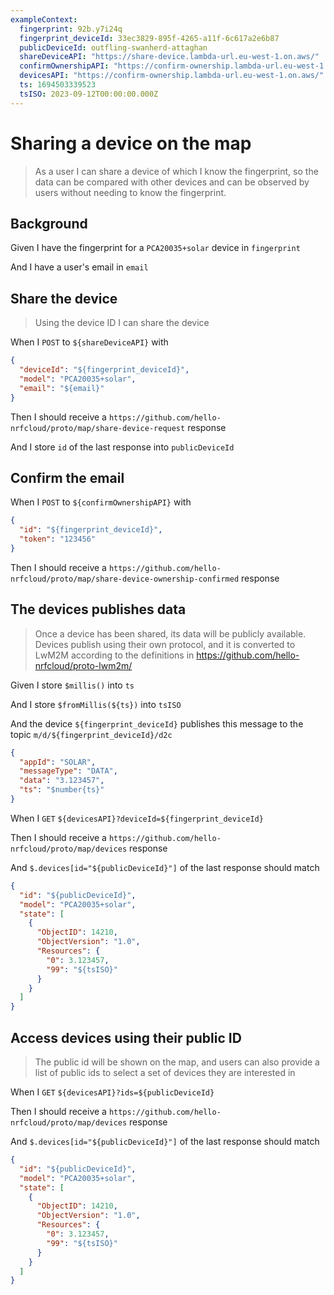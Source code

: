 ```yaml
---
exampleContext:
  fingerprint: 92b.y7i24q
  fingerprint_deviceId: 33ec3829-895f-4265-a11f-6c617a2e6b87
  publicDeviceId: outfling-swanherd-attaghan
  shareDeviceAPI: "https://share-device.lambda-url.eu-west-1.on.aws/"
  confirmOwnershipAPI: "https://confirm-ownership.lambda-url.eu-west-1.on.aws/"
  devicesAPI: "https://confirm-ownership.lambda-url.eu-west-1.on.aws/"
  ts: 1694503339523
  tsISO: 2023-09-12T00:00:00.000Z
---
```


# Sharing a device on the map

> As a user I can share a device of which I know the fingerprint, so the data
> can be compared with other devices and can be observed by users without
> needing to know the fingerprint.

## Background

Given I have the fingerprint for a `PCA20035+solar` device in `fingerprint`

And I have a user's email in `email`

## Share the device

> Using the device ID I can share the device

When I `POST` to `${shareDeviceAPI}` with

```json
{
  "deviceId": "${fingerprint_deviceId}",
  "model": "PCA20035+solar",
  "email": "${email}"
}
```

Then I should receive a
`https://github.com/hello-nrfcloud/proto/map/share-device-request` response

And I store `id` of the last response into `publicDeviceId`

## Confirm the email

When I `POST` to `${confirmOwnershipAPI}` with

```json
{
  "id": "${fingerprint_deviceId}",
  "token": "123456"
}
```

Then I should receive a
`https://github.com/hello-nrfcloud/proto/map/share-device-ownership-confirmed`
response

## The devices publishes data

> Once a device has been shared, its data will be publicly available.  
> Devices publish using their own protocol, and it is converted to LwM2M
> according to the definitions in https://github.com/hello-nrfcloud/proto-lwm2m/

Given I store `$millis()` into `ts`

And I store `$fromMillis(${ts})` into `tsISO`

And the device `${fingerprint_deviceId}` publishes this message to the topic
`m/d/${fingerprint_deviceId}/d2c`

```json
{
  "appId": "SOLAR",
  "messageType": "DATA",
  "data": "3.123457",
  "ts": "$number{ts}"
}
```

When I `GET` `${devicesAPI}?deviceId=${fingerprint_deviceId}`

Then I should receive a `https://github.com/hello-nrfcloud/proto/map/devices`
response

And `$.devices[id="${publicDeviceId}"]` of the last response should match

```json
{
  "id": "${publicDeviceId}",
  "model": "PCA20035+solar",
  "state": [
    {
      "ObjectID": 14210,
      "ObjectVersion": "1.0",
      "Resources": {
        "0": 3.123457,
        "99": "${tsISO}"
      }
    }
  ]
}
```

## Access devices using their public ID

> The public id will be shown on the map, and users can also provide a list of
> public ids to select a set of devices they are interested in

When I `GET` `${devicesAPI}?ids=${publicDeviceId}`

Then I should receive a `https://github.com/hello-nrfcloud/proto/map/devices`
response

And `$.devices[id="${publicDeviceId}"]` of the last response should match

```json
{
  "id": "${publicDeviceId}",
  "model": "PCA20035+solar",
  "state": [
    {
      "ObjectID": 14210,
      "ObjectVersion": "1.0",
      "Resources": {
        "0": 3.123457,
        "99": "${tsISO}"
      }
    }
  ]
}
```
